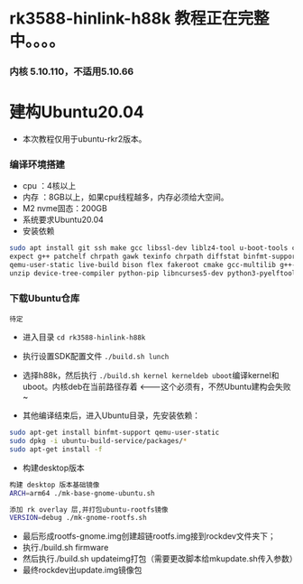 # rk3588-hinlink-h88k  教程正在完整中。。。。
### 内核 5.10.110，不适用5.10.66

# 建构Ubuntu20.04
- 本次教程仅用于ubuntu-rkr2版本。

### 编译环境搭建
- cpu ：4核以上
- 内存 ：8GB以上，如果cpu线程越多，内存必须给大空间。
- M2 nvme固态：200GB
- 系统要求Ubuntu20.04
- 安装依赖
```bash
sudo apt install git ssh make gcc libssl-dev liblz4-tool u-boot-tools curl\
expect g++ patchelf chrpath gawk texinfo chrpath diffstat binfmt-support \
qemu-user-static live-build bison flex fakeroot cmake gcc-multilib g++-multilib \
unzip device-tree-compiler python-pip libncurses5-dev python3-pyelftools dpkg-dev \
```
 ### 下载Ubuntu仓库
 ```
 待定
 ```
- 进入目录 ```cd rk3588-hinlink-h88k```
 
- 执行设置SDK配置文件
 ```./build.sh lunch```
 
 - 选择h88k，然后执行 ```./build.sh kernel kerneldeb uboot```编译kernel和uboot。内核deb在当前路径存着  <---这个必须有，不然Ubuntu建构会失败~
 - 其他编译结束后，进入Ubuntu目录，先安装依赖：
 ```bash
sudo apt-get install binfmt-support qemu-user-static
sudo dpkg -i ubuntu-build-service/packages/*
sudo apt-get install -f
```
- 构建desktop版本
```bash
构建 desktop 版本基础镜像
ARCH=arm64 ./mk-base-gnome-ubuntu.sh

添加 rk overlay 层,并打包ubuntu-rootfs镜像
VERSION=debug ./mk-gnome-rootfs.sh
```
- 最后形成rootfs-gnome.img创建超链rootfs.img接到rockdev文件夹下；
- 执行./build.sh firmware
- 然后执行./build.sh updateimg打包（需要更改脚本给mkupdate.sh传入参数）
- 最终rockdev出update.img镜像包

